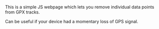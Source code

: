 This is a simple JS webpage which lets you remove individual data points from GPX tracks.

Can be useful if your device had a momentary loss of GPS signal.
